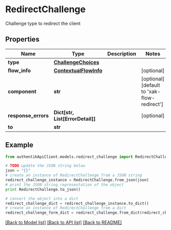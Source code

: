# RedirectChallenge

Challenge type to redirect the client

## Properties
Name | Type | Description | Notes
------------ | ------------- | ------------- | -------------
**type** | [**ChallengeChoices**](ChallengeChoices.md) |  | 
**flow_info** | [**ContextualFlowInfo**](ContextualFlowInfo.md) |  | [optional] 
**component** | **str** |  | [optional] [default to 'xak-flow-redirect']
**response_errors** | **Dict[str, List[ErrorDetail]]** |  | [optional] 
**to** | **str** |  | 

## Example

```python
from authentikApiClient.models.redirect_challenge import RedirectChallenge

# TODO update the JSON string below
json = "{}"
# create an instance of RedirectChallenge from a JSON string
redirect_challenge_instance = RedirectChallenge.from_json(json)
# print the JSON string representation of the object
print RedirectChallenge.to_json()

# convert the object into a dict
redirect_challenge_dict = redirect_challenge_instance.to_dict()
# create an instance of RedirectChallenge from a dict
redirect_challenge_form_dict = redirect_challenge.from_dict(redirect_challenge_dict)
```
[[Back to Model list]](../README.md#documentation-for-models) [[Back to API list]](../README.md#documentation-for-api-endpoints) [[Back to README]](../README.md)


